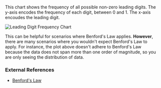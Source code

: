 This chart shows the frequency of all possible non-zero leading digits. The y-axis encodes the frequency of each digit, between $0$ and $1$. The x-axis encoudes the leading digit.

![Leading Digit Frequency Chart](./assets/descriptions/leading-digit-frequency.svg)

This can be helpful for scenarios where Benford's Law applies. **However**, there are many scenarios where you wouldn't expect Benford's Law to apply. For instance, the plot above doesn't adhere to Benford's Law because the data does not span more than one order of magnitude, so you are only seeing the distribution of data.

### External References
* [Benford's Law](https://en.wikipedia.org/wiki/Benford%27s_law)